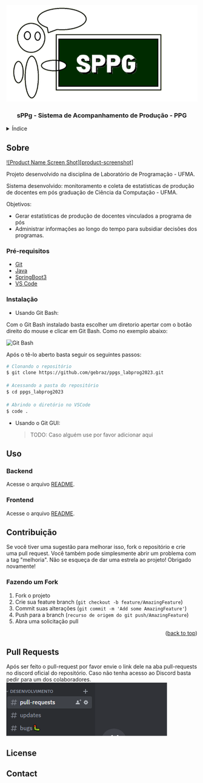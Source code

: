 <a id="readme-top" name="readme-top"/>

<!-- PROJECT LOGO -->
<br />

<div align="center"  width="40vw"  height="30vw">
  <a href="https://github.com/gebraz/ppgs_labprog2023">
    <img src="assets/images/logo.png" alt="Logo">
  </a>
  <h3 align="center">sPPg - Sistema de Acompanhamento de Produção - PPG </h3>
</div>

<!-- TABLE OF CONTENTS -->
<details>
  <summary>Índice</summary>
  <ol>
    <li>
      <a href="#about-the-project">Sobre</a>
    </li>
    <li>
      <a href="#getting-started">Getting Started</a>
      <ul>
        <li><a href="#prerequisites">Pré-Requisitos</a></li>
        <li><a href="#installation">Instalação</a></li>
      </ul>
    </li>
    <li><a href="#usage">Uso</a></li>    
    <li><a href="#contributing">Contribuição</a></li>
    <li><a href="#license">License</a></li>
    
  </ol>
</details>

<!-- ABOUT THE PROJECT -->

## Sobre

[![Product Name Screen Shot][product-screenshot]](https://example.com)

Projeto desenvolvido na disciplina de Laboratório de Programação - UFMA.

Sistema desenvolvido: monitoramento e coleta de estatísticas de produção de docentes em pós graduação de Ciência da Computação - UFMA.

Objetivos:

- Gerar estatísticas de produção de docentes vinculados a programa de pós
- Administrar informações ao longo do tempo para subsidiar decisões dos programas.

### Pré-requisitos

- [Git](https://git-scm.com/)
- [Java](https://www.java.com/pt-BR/)
- [SpringBoot3](https://spring.io/)
- [VS Code](https://code.visualstudio.com/)

### Instalação

- Usando Git Bash:

Com o Git Bash instalado basta escolher um diretorio apertar com o botão direito do mouse e clicar em Git Bash. Como no exemplo abaixo:

![Git Bash](https://jcutrer.com/wp-content/uploads/2018/01/git-bash-here-right-click.png.webp)

Após o tê-lo aberto basta seguir os seguintes passos:

```bash
# Clonando o repositório
$ git clone https://github.com/gebraz/ppgs_labprog2023.git

# Acessando a pasta do repositório
$ cd ppgs_labprog2023

# Abrindo o diretório no VSCode
$ code .

```

- Usando o Git GUI:
  > TODO: Caso alguém use por favor adicionar aqui

## Uso

### Backend

Acesse o arquivo [README](./backend/README.md).

### Frontend

Acesse o arquivo [README](./frontend/README.md).

<!-- CONTRIBUTING -->

## Contribuição

Se você tiver uma sugestão para melhorar isso, fork o repositório e crie uma pull request. Você também pode simplesmente abrir um problema com a tag "melhoria".
Não se esqueça de dar uma estrela ao projeto! Obrigado novamente!

### Fazendo um Fork

1. Fork o projeto
2. Crie sua feature branch (`git checkout -b feature/AmazingFeature`)
3. Commit suas alterações (`git commit -m 'Add some AmazingFeature'`)
4. Push para a branch (`recurso de origem do git push/AmazingFeature`)
5. Abra uma solicitação pull

<p align="right">(<a href="#readme-top">back to top</a>)</p>

<!-- LICENSE -->

## Pull Requests

Após ser feito o pull-request por favor envie o link dele na aba pull-requests no discord oficial do repositório. Caso não tenha acesso ao Discord basta pedir para um dos colaboradores.
![discord1](./assets/images/discord1.png)

## License

<!-- CONTACT -->

## Contact
